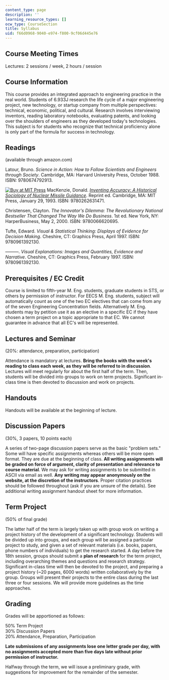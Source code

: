 ```yaml
---
content_type: page
description: ''
learning_resource_types: []
ocw_type: CourseSection
title: Syllabus
uid: f66d0968-9040-e974-f800-9cf06d445e76
---
```


Course Meeting Times
--------------------

Lectures: 2 sessions / week, 2 hours / session

Course Information
------------------

This course provides an integrated approach to engineering practice in the real world. Students of 6.933J research the life cycle of a major engineering project, new technology, or startup company from multiple perspectives: technical, economic, political, and cultural. Research involves interviewing inventors, reading laboratory notebooks, evaluating patents, and looking over the shoulders of engineers as they developed today's technologies. This subject is for students who recognize that technical proficiency alone is only part of the formula for success in technology.

Readings
--------

(available through amazon.com)

Latour, Bruno. _Science in Action: How to Follow Scientists and Engineers through Society_. Cambridge, MA: Harvard University Press, October 1988. ISBN: 9780674792913.

[![Buy at MIT Press](/images/mp_logo.gif)](https://mitpress.mit.edu/9780262631471) MacKenzie, Donald. [_Inventing Accuracy: A Historical Sociology of Nuclear Missile Guidance_](https://mitpress.mit.edu/9780262631471). Reprint ed. Cambridge, MA: MIT Press, January 29, 1993. ISBN: 9780262631471.

Christensen, Clayton. _The Innovator's Dilemma: The Revolutionary National Bestseller That Changed The Way We Do Business_. 1st ed. New York, NY: HarperBusiness, May 2, 2000. ISBN: 9780066620695.

Tufte, Edward. _Visual & Statistical Thinking: Displays of Evidence for Decision Making_. Cheshire, CT: Graphics Press, April 1997. ISBN: 9780961392130.

———. _Visual Explanations: Images and Quantities, Evidence and Narrative_. Cheshire, CT: Graphics Press, February 1997. ISBN: 9780961392130.

Prerequisites / EC Credit
-------------------------

Course is limited to fifth-year M. Eng. students, graduate students in STS, or others by permission of instructor. For EECS M. Eng. students, subject will automatically count as one of the two EC electives that can come from any of the seven Engineering Concentration fields. Alternatively M. Eng. students may by petition use it as an elective in a specific EC if they have chosen a term project on a topic appropriate to that EC. We cannot guarantee in advance that all EC's will be represented.

Lectures and Seminar
--------------------

(20%: attendance, preparation, participation)

Attendance is mandatory at lectures. **Bring the books with the week's reading to class each week, as they will be referred to in discussion**. Lectures will meet regularly for about the first half of the term. Then, students will be divided into groups to work on term projects. Significant in-class time is then devoted to discussion and work on projects.

Handouts
--------

Handouts will be available at the beginning of lecture.

Discussion Papers
-----------------

(30%, 3 papers, 10 points each)

A series of two-page discussion papers serve as the basic "problem sets." Some will have specific assignments whereas others will be more open format. They are due at the beginning of class. **All writing assignments will be graded on force of argument, clarity of presentation and relevance to course material**. We may ask for writing assignments to be submitted in ASCII via email as well. **Any writing may appear anonymously on the website, at the discretion of the instructors**. Proper citation practices should be followed throughout (ask if you are unsure of the details). See additional writing assignment handout sheet for more information.

Term Project
------------

(50% of final grade)

The latter half of the term is largely taken up with group work on writing a project history of the development of a significant technology. Students will be divided up into groups, and each group will be assigned a particular project to study, and given a set of relevant materials (i.e. books, papers, phone numbers of individuals) to get the research started. A day before the 18th session, groups should submit a **plan of research** for the term project, including overarching themes and questions and research strategy. Significant in-class time will then be devoted to the project, and preparing a project history (~20 pages, 6000 words) written collaboratively by the group. Groups will present their projects to the entire class during the last three or four sessions. We will provide more guidelines as the time approaches.

Grading
-------

Grades will be apportioned as follows:

50% Term Project  
30% Discussion Papers  
20% Attendance, Preparation, Participation

**Late submissions of any assignments lose one letter grade per day, with no assignments accepted more than five days late without prior permission of instructor.**

Halfway through the term, we will issue a preliminary grade, with suggestions for improvement for the remainder of the semester.